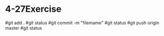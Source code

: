 # 4-27Exercise

#git add .
#git status
#git commit -m "filemame"
#git status
#git push origin master
#git status
